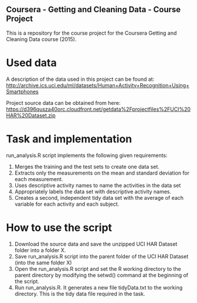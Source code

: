 ## Coursera - Getting and Cleaning Data - Course Project

This is a repository for the course project for the Coursera Getting and Cleaning Data course (2015).

# Used data
A description of the data used in this project can be found at: 
http://archive.ics.uci.edu/ml/datasets/Human+Activity+Recognition+Using+Smartphones

Project source data can be obtained from here: https://d396qusza40orc.cloudfront.net/getdata%2Fprojectfiles%2FUCI%20HAR%20Dataset.zip

# Task and implementation
run_analysis.R script implements the following given requirements:

1. Merges the training and the test sets to create one data set.
2. Extracts only the measurements on the mean and standard deviation for each measurement.
3. Uses descriptive activity names to name the activities in the data set
4. Appropriately labels the data set with descriptive activity names.
5. Creates a second, independent tidy data set with the average of each variable for each activity and each subject.

# How to use the script

1. Download the source data and save the unzipped UCI HAR Dataset folder into a folder X.
2. Save run_analysis.R script into the parent folder of the UCI HAR Dataset (into the same folder X)
3. Open the run_analysis.R script and set the R working directory to the parent directory by modifying the setwd() command at the beginning of the script.
4. Run run_analysis.R. It generates a new file tidyData.txt to the working directory. This is the tidy data file required in the task.
